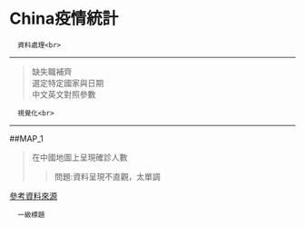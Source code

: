China疫情統計
==========================
      資料處理<br>
------------------------------
>缺失職補齊<br>
>選定特定國家與日期<br>
>中文英文對照參數<br>


      視覺化<br>
------------------------
##MAP_1
>在中國地圖上呈現確診人數
>>問題:資料呈現不直觀，太單調
>

   [參考資料來源](https://kknews.cc/zh-tw/code/44vlokq.html"哈囉")


      一級標題  
